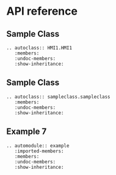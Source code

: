 # API reference

## Sample Class

```{eval-rst}
.. autoclass:: HMI1.HMI1
   :members:
   :undoc-members:
   :show-inheritance:
```

## Sample Class

```{eval-rst}
.. autoclass:: sampleclass.sampleclass
   :members:
   :undoc-members:
   :show-inheritance:
```

## Example 7
```{eval-rst}
.. automodule:: example
   :imported-members:
   :members:
   :undoc-members:
   :show-inheritance:
```

